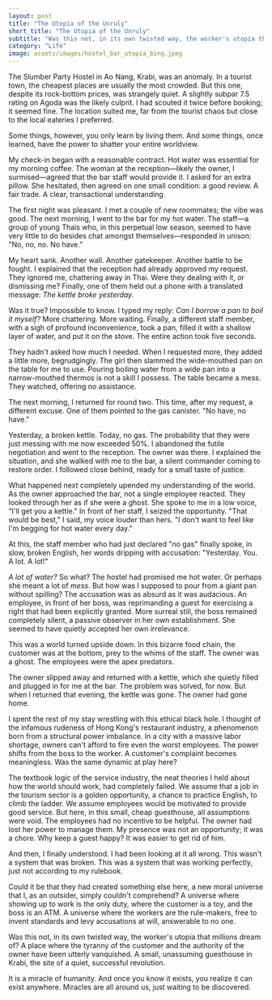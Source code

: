 ```yaml
---
layout: post
title: "The Utopia of the Unruly"
short_title: "The Utopia of the Unruly"
subtitle: "Was this not, in its own twisted way, the worker's utopia that millions dream of?"
category: "Life"
image: assets/images/hostel_bar_utopia_bing.jpeg
---
```


The Slumber Party Hostel in Ao Nang, Krabi, was an anomaly. In a tourist town, the cheapest places are usually the most crowded. But this one, despite its rock-bottom prices, was strangely quiet. A slightly subpar 7.5 rating on Agoda was the likely culprit. I had scouted it twice before booking; it seemed fine. The location suited me, far from the tourist chaos but close to the local eateries I preferred.

Some things, however, you only learn by living them. And some things, once learned, have the power to shatter your entire worldview.

My check-in began with a reasonable contract. Hot water was essential for my morning coffee. The woman at the reception—likely the owner, I surmised—agreed that the bar staff would provide it. I asked for an extra pillow. She hesitated, then agreed on one small condition: a good review. A fair trade. A clear, transactional understanding.

The first night was pleasant. I met a couple of new roommates; the vibe was good. The next morning, I went to the bar for my hot water. The staff—a group of young Thais who, in this perpetual low season, seemed to have very little to do besides chat amongst themselves—responded in unison: "No, no, no. No have."

My heart sank. Another wall. Another gatekeeper. Another battle to be fought. I explained that the reception had already approved my request. They ignored me, chattering away in Thai. Were they dealing with it, or dismissing me? Finally, one of them held out a phone with a translated message: *The kettle broke yesterday.*

Was it true? Impossible to know. I typed my reply: *Can I borrow a pan to boil it myself?* More chattering. More waiting. Finally, a different staff member, with a sigh of profound inconvenience, took a pan, filled it with a shallow layer of water, and put it on the stove. The entire action took five seconds.

They hadn't asked how much I needed. When I requested more, they added a little more, begrudgingly. The girl then slammed the wide-mouthed pan on the table for me to use. Pouring boiling water from a wide pan into a narrow-mouthed thermos is not a skill I possess. The table became a mess. They watched, offering no assistance.

The next morning, I returned for round two. This time, after my request, a different excuse. One of them pointed to the gas canister. "No have, no have."

Yesterday, a broken kettle. Today, no gas. The probability that they were just messing with me now exceeded 50%. I abandoned the futile negotiation and went to the reception. The owner was there. I explained the situation, and she walked with me to the bar, a silent commander coming to restore order. I followed close behind, ready for a small taste of justice.

What happened next completely upended my understanding of the world. As the owner approached the bar, not a single employee reacted. They looked through her as if she were a ghost. She spoke to me in a low voice, "I'll get you a kettle." In front of her staff, I seized the opportunity. "That would be best," I said, my voice louder than hers. "I don't want to feel like I'm begging for hot water every day."

At this, the staff member who had just declared "no gas" finally spoke, in slow, broken English, her words dripping with accusation: "Yesterday. You. A lot. A lot!"

*A lot of water?* So what? The hostel had promised me hot water. Or perhaps she meant a lot of *mess*. But how was I supposed to pour from a giant pan without spilling? The accusation was as absurd as it was audacious. An employee, in front of her boss, was reprimanding a guest for exercising a right that had been explicitly granted. More surreal still, the boss remained completely silent, a passive observer in her own establishment. She seemed to have quietly accepted her own irrelevance.

This was a world turned upside down. In this bizarre food chain, the customer was at the bottom, prey to the whims of the staff. The owner was a ghost. The employees were the apex predators.

The owner slipped away and returned with a kettle, which she quietly filled and plugged in for me at the bar. The problem was solved, for now. But when I returned that evening, the kettle was gone. The owner had gone home.

I spent the rest of my stay wrestling with this ethical black hole. I thought of the infamous rudeness of Hong Kong's restaurant industry, a phenomenon born from a structural power imbalance. In a city with a massive labor shortage, owners can't afford to fire even the worst employees. The power shifts from the boss to the worker. A customer's complaint becomes meaningless. Was the same dynamic at play here?

The textbook logic of the service industry, the neat theories I held about how the world should work, had completely failed. We assume that a job in the tourism sector is a golden opportunity, a chance to practice English, to climb the ladder. We assume employees would be motivated to provide good service. But here, in this small, cheap guesthouse, all assumptions were void. The employees had no incentive to be helpful. The owner had lost her power to manage them. My presence was not an opportunity; it was a chore. Why keep a guest happy? It was easier to get rid of him.

And then, I finally understood. I had been looking at it all wrong. This wasn't a system that was broken. This was a system that was working perfectly, just not according to my rulebook.

Could it be that they had created something else here, a new moral universe that I, as an outsider, simply couldn't comprehend? A universe where showing up to work is the only duty, where the customer is a toy, and the boss is an ATM. A universe where the workers are the rule-makers, free to invent standards and levy accusations at will, answerable to no one.

Was this not, in its own twisted way, the worker's utopia that millions dream of? A place where the tyranny of the customer and the authority of the owner have been utterly vanquished. A small, unassuming guesthouse in Krabi, the site of a quiet, successful revolution.

It is a miracle of humanity. And once you know it exists, you realize it can exist anywhere. Miracles are all around us, just waiting to be discovered.
